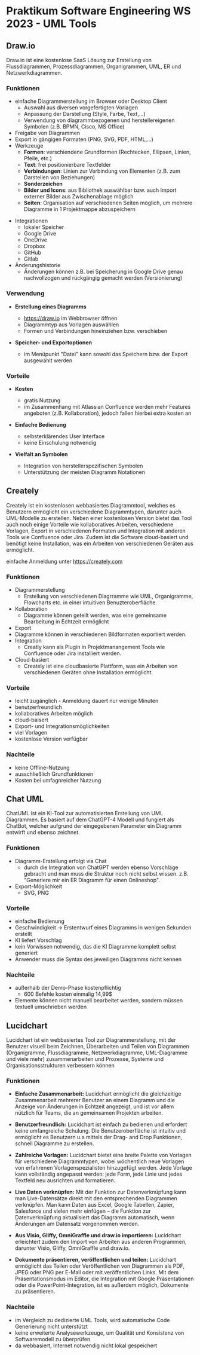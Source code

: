 # Praktikum Software Engineering WS 2023 - UML Tools

## Draw.io

Draw.io ist eine kostenlose SaaS Lösung zur Erstellung von Flussdiagrammen, Prozessdiagrammen, Organigrammen, UML, ER und Netzwerkdiagrammen.

### Funktionen

* einfache Diagrammerstellung im Browser oder Desktop Client
  * Auswahl aus diversen vorgefertigten Vorlagen
  * Anpassung der Darstellung (Style, Farbe, Text,...)
  * Verwendung von diagrammbezogenen und herstellereigenen Symbolen (z.B. BPMN, Cisco, MS Office)
* Freigabe von Diagrammen
* Export in gängigen Formaten (PNG, SVG, PDF, HTML,...)
* Werkzeuge
  - **Formen**: verschiendene Grundformen (Rechtecken, Ellipsen, Linien, Pfeile, etc.)
  - **Text**: frei positionierbare Textfelder
  - **Verbindungen**: Linien zur Verbindung von Elementen (z.B. zum Darstellen von Beziehungen)
  - **Sonderzeichen**
  - **Bilder und Icons**: aus Bibliothek auswählbar bzw. auch Import externer Bilder aus Zwischenablage möglich
  - **Seiten**: Organisation auf verschiedenen Seiten möglich, um mehrere Diagramme in 1 Projektmappe abzuspeichern

- Integrationen
  - lokaler Speicher
  - Google Drive
  - OneDrive
  - Dropbox
  - GitHub
  - Gitlab
- Änderungshistorie
  - Änderungen können z.B. bei Speicherung in Google Drive genau nachvollzogen und rückgängig gemacht werden (Versionierung)

### Verwendung

- **Erstellung eines Diagramms**

  - https://draw.io im Webbrowser öffnen
  - Diagrammtyp aus Vorlagen auswählen
  - Formen und Verbindungen hineinziehen bzw. verschieben

- **Speicher- und Exportoptionen**

  - im Menüpunkt "Datei" kann sowohl das Speichern bzw. der Export ausgewählt werden

    

### Vorteile

- **Kosten**

  - gratis Nutzung
  - im Zusammenhang mit Atlassian Confluence werden mehr Features angeboten (z.B. Kollaboration), jedoch fallen hierbei extra kosten an

- **Einfache Bedienung**

  - selbsterklärendes User Interface
  - keine Einschulung notwendig

- **Vielfalt an Symbolen**

  - Integration von herstellerspezifischen Symbolen
  - Unterstützung der meisten Diagramm Notationen

## Creately

Creately ist ein kostenlosen webbasiertes Diagrammtool, welches es Benutzern ermöglicht ein verschiedene Diagrammtypen, darunter auch UML-Modelle zu erstellen. Neben einer kostenlosen Version bietet das Tool auch noch einige Vorteile wie kollaboratives Arbeiten, verschiedene Vorlagen, Export in verschiedenen Formaten und Integration mit anderen Tools wie Confluence oder Jira. Zudem ist die Software cloud-basiert und benötigt keine Installation, was ein Arbeiten von verschiedenen Geräten aus ermöglicht.

einfache Anmeldung unter https://creately.com

### Funktionen

* Diagrammerstellung
  * Erstellung von verschiedenen Diagrramme wie UML, Organigramme, Flowcharts etc. in einer intuitiven Benuzteroberfläche.
* Kollaboration
  * Diagramme können geteilt werden, was eine gemeinsame Bearbeitung in Echtzeit ermöglicht
 * Export
  * Diagramme können in verschiedenen Bildformaten exportiert werden.
* Integration
  * Creatly kann als Plugin in Projektmanangement Tools wie Confluence oder Jira installiert werden.
* Cloud-basiert
  * Creately ist eine cloudbasierte Plattform, was ein Arbeiten von verschiedenen Geräten ohne Installation ermöglicht.

### Vorteile

* leicht zugänglich - Anmeldung dauert nur wenige Minuten
* benutzerfreundlich
* kollaboratives Arbeiten möglich
* cloud-baisert
* Export- und Integrationsmöglichkeiten
* viel Vorlagen
* kostenlose Version verfügbar

### Nachteile
* keine Offline-Nutzung
* ausschließlich Grundfunktionen
* Kosten bei umfagnreicher Nutzung

## Chat UML

ChatUML ist ein KI-Tool zur automatisierten Erstellung von UML Diagrammen. Es basiert auf dem ChatGPT-4 Modell und fungiert als ChatBot, welcher aufgrund der eingegebenen Parameter ein Diagramm entwirft und ebenso zeichnet.

### Funktionen

* Diagramm-Erstellung erfolgt via Chat
  * durch die Integration von ChatGPT werden ebenso Vorschläge gebracht und man muss die Struktur noch nicht selbst wissen. z.B. "Generiere mir ein ER Diagramm für einen Onlineshop".
* Export-Möglichkeit
  * SVG, PNG

### Vorteile

- einfache Bedienung
- Geschwindigkeit -> Erstentwurf eines Diagramms in wenigen Sekunden erstellt
- KI liefert Vorschlag
- kein Vorwissen notwendig, das die KI Diagramme komplett selbst generiert
- Anwender muss die Syntax des jeweiligen Diagramms nicht kennen

### Nachteile

* außerhalb der Demo-Phase kostenpflichtig
  * 600 Befehle kosten einmalig 14,99$
* Elemente können nicht manuell bearbeitet werden, sondern müssen textuell umschrieben werden

 
 ## Lucidchart

Lucidchart ist ein webbasiertes Tool zur Diagrammerstellung, mit der Benutzer visuell beim Zeichnen, Überarbeiten und Teilen von Diagrammen (Organigramme, Flussdiagramme, Netzwerkdiagramme, UML-Diagramme und viele mehr) zusammenarbeiten und Prozesse, Systeme und Organisationsstrukturen verbessern können

### Funktionen
- **Einfache Zusammenarbeit:** Lucidchart ermöglicht die gleichzeitige Zusammenarbeit mehrerer Benutzer an einem Diagramm und die Anzeige von Änderungen in Echtzeit angezeigt, und ist vor allem nützlich für Teams, die an gemeinsamen Projekten arbeiten.
  
- **Benutzerfreundlich:** Lucidchart ist einfach zu bedienen und erfordert keine umfangreiche Schulung. Die Benutzeroberfläche ist intuitiv und ermöglicht es Benutzern u.a mittels der Drag- and Drop Funktionen, schnell Diagramme zu erstellen.

- **Zahlreiche Vorlagen:** Lucidchart bietet eine breite Palette von Vorlagen für verschiedene Diagrammtypen, wobei wöchentlich neue Vorlagen von erfahrenen Vorlagenspezialisten hinzugefügt werden. Jede Vorlage kann vollständig angepasst werden: jede Form, jede Linie und jedes Textfeld neu ausrichten und formatieren.
  
- **Live Daten verknüpfen:** Mit der Funktion zur Datenverknüpfung kann man Live-Datensätze direkt mit den entsprechenden Diagrammen verknüpfen. Man kann Daten aus Excel, Google Tabellen, Zapier, Salesforce und vielen mehr einfügen – die Funktion zur Datenverknüpfung aktualisiert das Diagramm automatisch, wenn Änderungen am Datensatz vorgenommen werden.

- **Aus Visio, Gliffy, OmniGraffle und draw.io importieren:** Lucidchart erleichtert zudem den Import von Arbeiten aus anderen Programmen, darunter Visio, Gliffy, OmniGraffle und draw.io.

- **Dokumente präsentieren, veröffentlichen und teilen:** Lucidchart ermöglicht das Teilen oder Veröffentlichen von Diagrammen als PDF, JPEG oder PNG per E-Mail oder mit veröffentlichen Links. Mit dem Präsentationsmodus im Editor, die Integration mit Google Präsentationen oder die PowerPoint-Integration, ist es außerdem möglich, Dokumente zu präsentieren.

### Nachteile 
* im Vergleich zu dedizierte UML Tools, wird automatische Code Generierung nicht unterstützt
* keine erweiterte Analysewerkzeuge, um Qualität und Konsistenz von Softwaremodell zu überprüfen
* da webbasiert, Internet notwendig nicht lokal gespeichert




  
